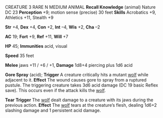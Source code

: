 CREATURE 3
RARE N MEDIUM ANIMAL
**Recall Knowledge** (animal) Nature DC 23
**Perception** +9; motion sense (precise) 30 feet
**Skills** Acrobatics +9, Athletics +11, Stealth +9

**Str** +4, **Dex** +4, **Con** +2, **Int** –4, **Wis** +2, **Cha** –2

**AC** 19; **Fort** +9, **Ref** +11, **Will** +7

**HP** 45; **Immunities** acid, visual

**Speed** 35 feet

**Melee** jaws +11 / +6 / +1, **Damage** 1d8+4 piercing plus 1d6 acid

**Gore Spray** (acid); **Trigger** A creature critically hits a mutant [wolf](https://pf2easy.com/index.php?id=4152&name=bloodlash_bush#!) while adjacent to it. **Effect** The wound causes gore to spray from a ruptured pustule. The triggering creature takes 3d6 acid damage (DC 19 basic Reflex save). This occurs even if the attack kills the [wolf](https://pf2easy.com/index.php?id=4152&name=bloodlash_bush#!).

**Tear** **Trigger** The [wolf](https://pf2easy.com/index.php?id=4152&name=bloodlash_bush#!) dealt damage to a creature with its jaws during the previous action. **Effect** The [wolf](https://pf2easy.com/index.php?id=4152&name=bloodlash_bush#!) tears at the creature’s flesh, dealing 1d6+2 slashing damage and 1 persistent acid damage.